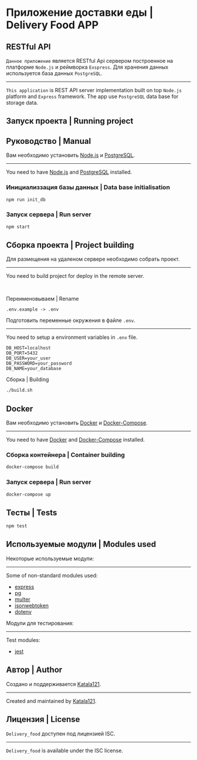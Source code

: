 # Приложение доставки еды | Delivery Food APP

## RESTful API

`Данное приложение` является RESTful Api сервером построенное на платформе `Node.js` и реймворка `Exspress`. Для хранения данных используется база данных `PostgreSQL`.
****
`This application` is REST API server implementation built on top `Node.js` platform and `Express` framework. The app use `PostgreSQL` data base for storage data. 

## Запуск проекта | Running project

## Руководство | Manual

Вам необходимо установить [Node.js](https://nodejs.org) и [PostgreSQL](https://www.postgresql.org/).
****
You need to have [Node.js](https://nodejs.org) and [PostgreSQL](https://www.postgresql.org/) installed.

### Инициализзация базы данных | Data base initialisation

```sh
npm run init_db
```

### Запуск сервера | Run server

```sh
npm start
```

## Сборка проекта | Project building

Для размещения на удаленом сервере необходимо собрать проект.
****
You need to build project for deploy in the remote server.

</br>

Переименовываем | Rename 
```
.env.example -> .env
```

Подготовить переменные окружения в файле `.env`.
****
You need to setup a environment variables in `.env` file.

```
DB_HOST=localhost
DB_PORT=5432
DB_USER=your_user
DB_PASSWORD=your_password
DB_NAME=your_database
```

Сборка | Building

```sh
./build.sh
```

## Docker

Вам необходимо установить [Docker](https://docs.docker.com/engine/install/) и [Docker-Compose](https://docs.docker.com/compose/install/).
****
You need to have [Docker](https://www.docker.com/community-edition) and [Docker-Compose](https://docs.docker.com/compose/install/) installed.

### Сборка контейнера | Container building

```sh
docker-compose build
```

### Запуск сервера | Run server

```sh
docker-compose up
```

## Тесты | Tests

```sh
npm test
```

## Используемые модули | Modules used

Некоторые используемые модули:
****
Some of non-standard modules used:

* [express](https://www.npmjs.com/package/express)
* [pg](https://www.npmjs.com/package/pg)
* [multer](https://www.npmjs.com/package/multer)
* [jsonwebtoken](https://www.npmjs.com/package/jsonwebtoken)
* [dotenv](https://www.npmjs.com/package/dotenv)

Модули для тестирования:
****
Test modules:

* [jest](https://www.npmjs.com/package/jest)

## Автор | Author
Создано и поддерживается [Katala121](https://github.com/Katala121).
****
Created and maintained by [Katala121](https://github.com/Katala121).

## Лицензия | License

`Delivery_food` доступен под лицензией ISC.
****
`Delivery_food` is available under the ISC license.
